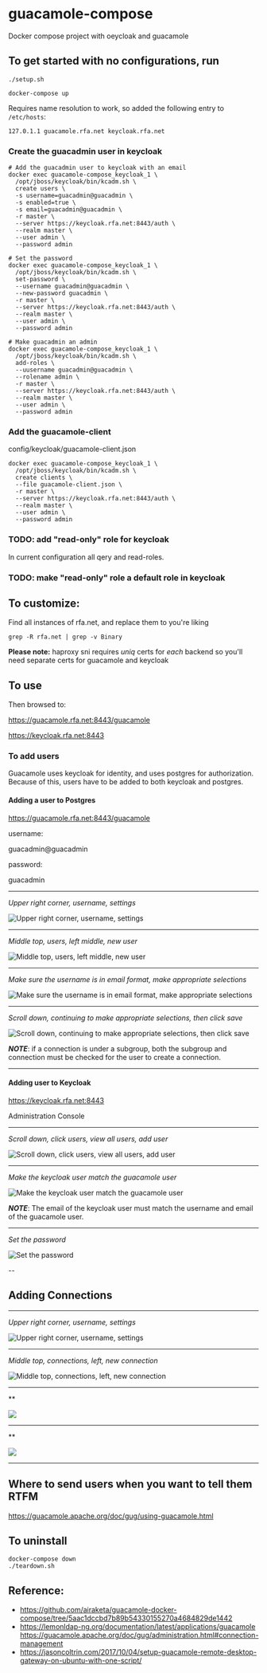 # guacamole-compose
Docker compose project with oeycloak and guacamole

## To get started with no configurations, run 

```
./setup.sh

docker-compose up
```

Requires name resolution to work, so added the following entry to `/etc/hosts`:

```
127.0.1.1 guacamole.rfa.net keycloak.rfa.net
```

### Create the guacadmin user in keycloak

```
# Add the guacadmin user to keycloak with an email
docker exec guacamole-compose_keycloak_1 \
  /opt/jboss/keycloak/bin/kcadm.sh \
  create users \
  -s username=guacadmin@guacadmin \
  -s enabled=true \
  -s email=guacadmin@guacadmin \
  -r master \
  --server https://keycloak.rfa.net:8443/auth \
  --realm master \
  --user admin \
  --password admin

# Set the password
docker exec guacamole-compose_keycloak_1 \
  /opt/jboss/keycloak/bin/kcadm.sh \
  set-password \
  --username guacadmin@guacadmin \
  --new-password guacadmin \
  -r master \
  --server https://keycloak.rfa.net:8443/auth \
  --realm master \
  --user admin \
  --password admin

# Make guacadmin an admin
docker exec guacamole-compose_keycloak_1 \
  /opt/jboss/keycloak/bin/kcadm.sh \
  add-roles \
  --uusername guacadmin@guacadmin \
  --rolename admin \
  -r master \
  --server https://keycloak.rfa.net:8443/auth \
  --realm master \
  --user admin \
  --password admin
```
### Add the guacamole-client

config/keycloak/guacamole-client.json

```
docker exec guacamole-compose_keycloak_1 \
  /opt/jboss/keycloak/bin/kcadm.sh \
  create clients \
  --file guacamole-client.json \
  -r master \
  --server https://keycloak.rfa.net:8443/auth \
  --realm master \
  --user admin \
  --password admin
```

### TODO: add "read-only" role for keycloak

In current configuration all qery and read-roles.

### TODO: make "read-only" role a default role in keycloak

## To customize:

Find all instances of rfa.net, and replace them to you're liking

```
grep -R rfa.net | grep -v Binary
```

**Please note:**  haproxy sni requires *uniq* certs for *each* backend so
you'll need separate certs for guacamole and keycloak

## To use

Then browsed to:

https://guacamole.rfa.net:8443/guacamole

https://keycloak.rfa.net:8443

### To add users

Guacamole uses keycloak for identity, and uses postgres for authorization.
Because of this, users have to be added to both keycloak and postgres.

#### Adding a user to Postgres

https://guacamole.rfa.net:8443/guacamole

username:

guacadmin@guacadmin

password:

guacadmin

---

*Upper right corner, username, settings*

![Upper right corner, username, settings](docs/images/0-guacamole-settings.png "Upper right corner, username, settings")

---

*Middle top, users, left middle, new user*

![Middle top, users, left middle, new user](docs/images/1-add-users.png "Middle top, users, left middle, new user")

---

*Make sure the username is in email format, make appropriate selections*

![Make sure the username is in email format, make appropriate selections](docs/images/2-userprofile-a.png "Make sure the username is in email format, make appropriate selections")

---

*Scroll down, continuing to make appropriate selections, then click save*

![Scroll down, continuing to make appropriate selections, then click save](docs/images/3-userprofile-b.png "Scroll down, continuing to make appropriate selections, then click save")

***NOTE***: if a connection is under a subgroup, both the subgroup and
connection must be checked for the user to create a connection.

---

#### Adding user to Keycloak

https://keycloak.rfa.net:8443

Administration Console

---

*Scroll down, click users, view all users, add user*

![Scroll down, click users, view all users, add user](docs/images/4-add-users-keycloak.png "Scroll down, click users, view all users, add user")

---

*Make the keycloak user match the guacamole user*

![Make the keycloak user match the guacamole user](docs/images/5-userprofilea-keycloak.png "Make the keycloak user match the guacamole user")

***NOTE***: The email of the keycloak user must match the username and email of the guacamole user.

---

*Set the password*

![Set the password](docs/images/6-set-password-keycloak.png "Set the password")

--

## Adding Connections

---

*Upper right corner, username, settings*

![Upper right corner, username, settings](docs/images/0-guacamole-settings.png "Upper right corner, username, settings")

---

*Middle top, connections, left, new connection*

![Middle top, connections, left, new connection](docs/images/1-new-connection.png "Middle top, connections, left, new connection")

---

**

![](docs/images/2-new-connection-ssh-a.png "")

---

**

![](docs/images/3-new-connection-ssh-b.png "")

---

## Where to send users when you want to tell them RTFM

https://guacamole.apache.org/doc/gug/using-guacamole.html

## To uninstall

```
docker-compose down
./teardown.sh
```

## Reference:

  - https://github.com/airaketa/guacamole-docker-compose/tree/5aac1dccbd7b89b54330155270a4684829de1442
  - https://lemonldap-ng.org/documentation/latest/applications/guacamole
https://guacamole.apache.org/doc/gug/administration.html#connection-management
  - https://jasoncoltrin.com/2017/10/04/setup-guacamole-remote-desktop-gateway-on-ubuntu-with-one-script/
